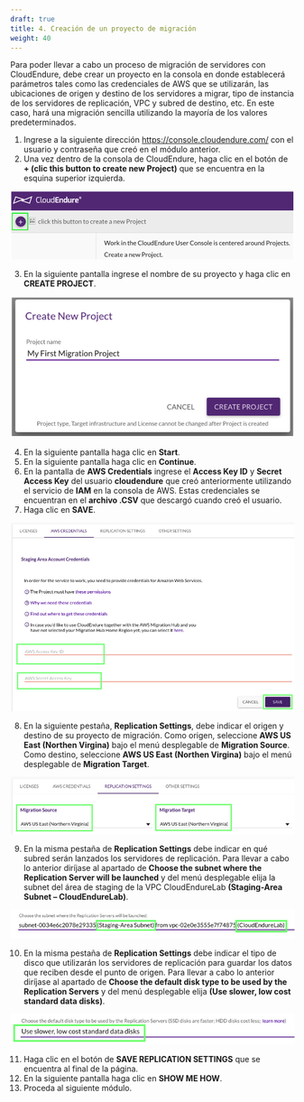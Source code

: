 ```yaml
---
draft: true
title: 4. Creación de un proyecto de migración
weight: 40
---
```

Para poder llevar a cabo un proceso de migración de servidores con CloudEndure, debe crear un proyecto en la consola en donde establecerá parámetros tales como las credenciales de AWS que se utilizarán, las ubicaciones de origen y destino de los servidores a migrar, tipo de instancia de los servidores de replicación, VPC y subred de destino, etc. En este caso, hará una migración sencilla utilizando la mayoría de los valores predeterminados.

1. Ingrese a la siguiente dirección https://console.cloudendure.com/ con el usuario y contraseña que creó en el módulo anterior.
2. Una vez dentro de la consola de CloudEndure, haga clic en el botón de **+ (clic this button to create new Project)** que se encuentra en la esquina superior izquierda.

![Create New Project](/static/images/ce/newproject.png)

3. En la siguiente pantalla ingrese el nombre de su proyecto y haga clic en **CREATE PROJECT**.

![Create New Project](/static/images/ce/create.png)

4. En la siguiente pantalla haga clic en **Start**.
5. En la siguiente pantalla haga clic en **Continue**.
6. En la pantalla de **AWS Credentials** ingrese el **Access Key ID** y **Secret Access Key** del usuario **cloudendure** que creó anteriormente utilizando el servicio de **IAM** en la consola de AWS. Estas credenciales se encuentran en el **archivo .CSV** que descargó cuando creó el usuario. 
7. Haga clic en **SAVE**.

![AWS Credentials](/static/images/ce/credentials.png)

8. En la siguiente pestaña, **Replication Settings**, debe indicar el origen y destino de su proyecto de migración. Como origen, seleccione **AWS US East (Northen Virgina)** bajo el menú desplegable de **Migration Source**. Como destino, seleccione **AWS US East (Northen Virgina)** bajo el menú desplegable de **Migration Target**. 

![Replication Settings](/static/images/ce/replicationsettings.png)

9. En la misma pestaña de **Replication Settings** debe indicar en qué subred serán lanzados los servidores de replicación. Para llevar a cabo lo anterior diríjase al apartado de **Choose the subnet where the Replication Server will be launched** y del menú desplegable elija la subnet del área de staging de la VPC CloudEndureLab **(Staging-Area Subnet – CloudEndureLab)**.

![Staging Area subnet](/static/images/ce/stagingareasubnet.png)

10. En la misma pestaña de **Replication Settings** debe indicar el tipo de disco que utilizarán los servidores de replicación para guardar los datos que reciben desde el punto de origen. Para llevar a cabo lo anterior diríjase al apartado de **Choose the default disk type to be used by the Replication Servers** y del menú desplegable elija  **(Use slower, low cost standard data disks)**.

![Replication Servers disk type](/static/images/ce/disks-replication-server.png)

11. Haga clic en el botón de **SAVE REPLICATION SETTINGS** que se encuentra al final de la página.
12. En la siguiente pantalla haga clic en **SHOW ME HOW**.
13. Proceda al siguiente módulo.